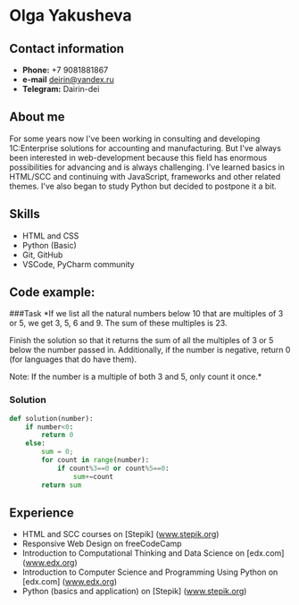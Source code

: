 # Olga Yakusheva

## Contact information
* **Phone:** +7 9081881867
* **e-mail** deirin@yandex.ru
* **Telegram:** Dairin-dei

## About me
For some years now I've been working in consulting and developing 1C:Enterprise solutions for accounting and manufacturing. 
But I've always been interested in web-development because this field has enormous possibilities for advancing and is always challenging.
I've learned basics in HTML/SCC and continuing with JavaScript, frameworks and other related themes.
I've also began to study Python but decided to postpone it a bit.

## Skills
* HTML and CSS
* Python (Basic)
* Git, GitHub
* VSCode, PyCharm community

## Code example:
###Task
*If we list all the natural numbers below 10 that are multiples of 3 or 5, we get 3, 5, 6 and 9. The sum of these multiples is 23.

Finish the solution so that it returns the sum of all the multiples of 3 or 5 below the number passed in. Additionally, if the number is negative, return 0 (for languages that do have them).

Note: If the number is a multiple of both 3 and 5, only count it once.*

### Solution

```Python
def solution(number):
    if number<0:
        return 0
    else:
        sum = 0;
        for count in range(number):
            if count%3==0 or count%5==0:
                sum+=count
        return sum
```       
## Experience

* HTML and SCC courses on [Stepik] (www.stepik.org)
* Responsive Web Design on freeCodeCamp
* Introduction to Computational Thinking and Data Science on [edx.com] (www.edx.org)
* Introduction to Computer Science and Programming Using Python on [edx.com] (www.edx.org)
* Python (basics and application) on [Stepik] (www.stepik.org)

        
